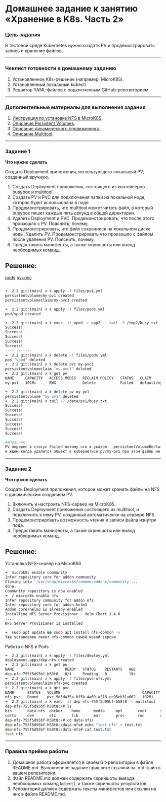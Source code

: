 # Домашнее задание к занятию «Хранение в K8s. Часть 2»

### Цель задания

В тестовой среде Kubernetes нужно создать PV и продемострировать запись и хранение файлов.

------

### Чеклист готовности к домашнему заданию

1. Установленное K8s-решение (например, MicroK8S).
2. Установленный локальный kubectl.
3. Редактор YAML-файлов с подключенным GitHub-репозиторием.

------

### Дополнительные материалы для выполнения задания

1. [Инструкция по установке NFS в MicroK8S](https://microk8s.io/docs/nfs). 
2. [Описание Persistent Volumes](https://kubernetes.io/docs/concepts/storage/persistent-volumes/). 
3. [Описание динамического провижининга](https://kubernetes.io/docs/concepts/storage/dynamic-provisioning/). 
4. [Описание Multitool](https://github.com/wbitt/Network-MultiTool).

------

### Задание 1

**Что нужно сделать**

Создать Deployment приложения, использующего локальный PV, созданный вручную.

1. Создать Deployment приложения, состоящего из контейнеров busybox и multitool.
2. Создать PV и PVC для подключения папки на локальной ноде, которая будет использована в поде.
3. Продемонстрировать, что multitool может читать файл, в который busybox пишет каждые пять секунд в общей директории. 
4. Удалить Deployment и PVC. Продемонстрировать, что после этого произошло с PV. Пояснить, почему.
5. Продемонстрировать, что файл сохранился на локальном диске ноды. Удалить PV.  Продемонстрировать что произошло с файлом после удаления PV. Пояснить, почему.
5. Предоставить манифесты, а также скриншоты или вывод необходимых команд.

## Решение:

[pods](files/pods.yml)
[pv+pvc](files/pv1.yml)

```bash

➜  2.2 git:(main) ✗ k apply -f files/pv1.yml 
persistentvolume/my-pv1 created
persistentvolumeclaim/my-pvc1 created

➜  2.2 git:(main) ✗ k apply -f files/pods.yml
pod/vpod created

➜  2.2 git:(main) ✗ k exec -it vpod -c app2 -- tail -5 /tmp2/busy.txt
Success!
Success!
Success!
Success!
Success!
------------
➜  2.2 git:(main) ✗ k delete -f files/pods.yml 
pod "vpod" deleted
➜  2.2 git:(main) ✗ k delete pvc my-pvc1 
persistentvolumeclaim "my-pvc1" deleted
➜  2.2 git:(main) ✗ k get pv
NAME     CAPACITY   ACCESS MODES   RECLAIM POLICY   STATUS   CLAIM             STORAGECLASS   REASON   AGE
my-pv1   101Mi      RWX            Delete           Failed   default/my-pvc1                           19m

➜  2.2 git:(main) ✗ k delete pv my-pv1
persistentvolume "my-pv1" deleted
➜  2.2 git:(main) ✗ tail -7 /data/pv1/busy.txt
Success!
Success!
Success!
Success!
Success!
Success!
Success!

##Поясняю:
PV перешел в статус Failed потому что я указал   persistentVolumeReclaimPolicy: Delete
и ждем когда удалится обьект в кубернетисе pv/my-pv1 при этом файлы не удалятся на самом volume

```

------

### Задание 2

**Что нужно сделать**

Создать Deployment приложения, которое может хранить файлы на NFS с динамическим созданием PV.

1. Включить и настроить NFS-сервер на MicroK8S.
2. Создать Deployment приложения состоящего из multitool, и подключить к нему PV, созданный автоматически на сервере NFS.
3. Продемонстрировать возможность чтения и записи файла изнутри пода. 
4. Предоставить манифесты, а также скриншоты или вывод необходимых команд.

## Решение:

Установка NFS-сервер на MicroK8S

```bash
➜  microk8s enable community
Infer repository core for addon community
Cloning into '/var/snap/microk8s/common/addons/community'...
done.
Community repository is now enabled
➜  / microk8s enable nfs
Infer repository community for addon nfs
Infer repository core for addon helm3
Addon core/helm3 is already enabled
Installing NFS Server Provisioner - Helm Chart 1.4.0
....
NFS Server Provisioner is installed

➜  sudo apt update && sudo apt install nfs-common -y
Уже установлен пакет nfs-common самой новой версии
```

Работа c NFS и Pods
```bash
➜  2.2 git:(main) ✗ k apply -f files/deploy.yml
deployment.apps/dep-nfs created
➜  2.2 git:(main) ✗ k get po
NAME                       READY   STATUS    RESTARTS   AGE
dep-nfs-755f5d95bf-h58t8   0/1     Pending   0          19s
➜  2.2 git:(main) ✗ k apply -f files/pvc-nfs.yml
persistentvolumeclaim/nfs-pvc created
➜  2.2 git:(main) ✗ k get pvc
NAME      STATUS   VOLUME                                     CAPACITY   ACCESS MODES   STORAGECLASS   AGE
nfs-pvc   Bound    pvc-9d5da35a-0f5b-4a69-a218-ee95eb31a662   102Mi      RWO            nfs            6s
➜  2.2 git:(main) ✗ k exec -it dep-nfs-755f5d95bf-h58t8 -c multitool -- bash
dep-nfs-755f5d95bf-h58t8:/# ls
bin       data-nfs  docker    home      media     opt       root      sbin      sys       usr
certs     dev       etc       lib       mnt       proc      run       srv       tmp       var
dep-nfs-755f5d95bf-h58t8:/# cd data-nfs/
dep-nfs-755f5d95bf-h58t8:/data-nfs# echo "test nfs" > test.txt
dep-nfs-755f5d95bf-h58t8:/data-nfs# cat test.txt 
test nfs
```
------

### Правила приёма работы

1. Домашняя работа оформляется в своём Git-репозитории в файле README.md. Выполненное задание пришлите ссылкой на .md-файл в вашем репозитории.
2. Файл README.md должен содержать скриншоты вывода необходимых команд `kubectl`, а также скриншоты результатов.
3. Репозиторий должен содержать тексты манифестов или ссылки на них в файле README.md.
